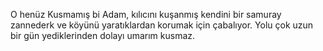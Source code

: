 O henüz Kusmamış bi Adam, kılıcını kuşanmış kendini bir samuray zannederk ve köyünü yaratıklardan korumak için çabalıyor.
Yolu çok uzun bir gün yediklerinden dolayı umarım kusmaz.
